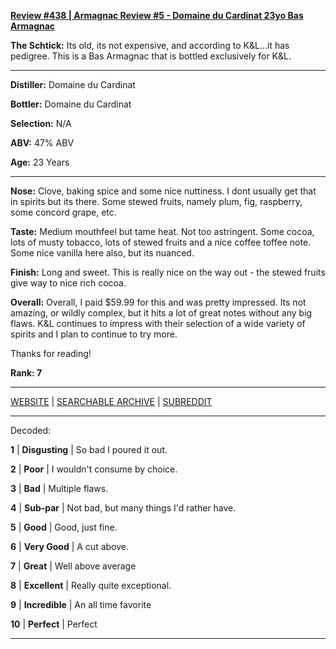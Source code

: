 
[**Review #438 | Armagnac Review #5 - Domaine du Cardinat 23yo Bas Armagnac**]( https://t8ke.review/review-438-domaine-de-cardinat-23yo-armagnac/)

**The Schtick:** Its old, its not expensive, and according to K&amp;L...it has pedigree. This is a Bas Armagnac that is bottled exclusively for K&amp;L. 

-----

**Distiller:** Domaine du Cardinat

**Bottler:** Domaine du Cardinat

**Selection:** N/A

**ABV:**  47% ABV

**Age:** 23 Years 

-----

**Nose:**   Clove, baking spice and some nice nuttiness. I dont usually get that in spirits but its there. Some stewed fruits, namely plum, fig, raspberry, some concord grape, etc. 

**Taste:** Medium mouthfeel but tame heat. Not too astringent. Some cocoa, lots of musty tobacco, lots of stewed fruits and a nice coffee toffee note. Some nice vanilla here also, but its nuanced.

**Finish:** Long and sweet. This is really nice on the way out - the stewed fruits give way to nice rich cocoa. 

**Overall:** Overall, I paid $59.99 for this and was pretty impressed. Its not amazing, or wildly complex, but it hits a lot of great notes without any big flaws. K&amp;L continues to impress with their selection of a wide variety of spirits and I plan to continue to try more.

Thanks for reading!

**Rank: 7**



-----

[WEBSITE](https://t8ke.review) | [SEARCHABLE ARCHIVE](https://t8ke.review/review-archive/) | [SUBREDDIT](https://reddit.com/r/t8kereviews)

-----

Decoded:

**1** | **Disgusting** | So bad I poured it out.

**2** | **Poor** | I wouldn't consume by choice.

**3** | **Bad** | Multiple flaws.

**4** | **Sub-par** | Not bad, but many things I'd rather have.

**5** | **Good** | Good, just fine.

**6** | **Very Good** | A cut above.

**7** | **Great** | Well above average

**8** | **Excellent** | Really quite exceptional.

**9** | **Incredible** | An all time favorite

**10** | **Perfect** | Perfect

----

